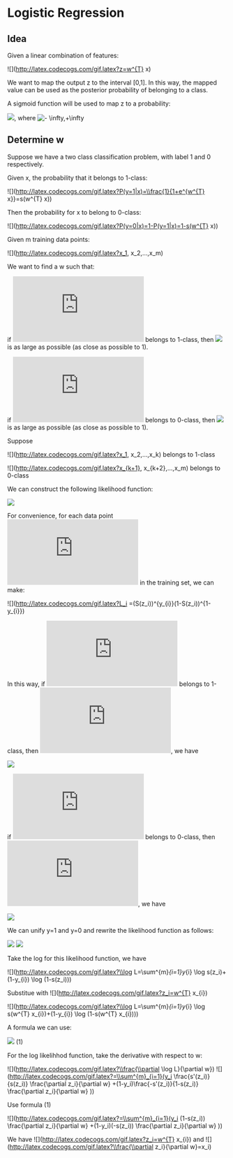 # Logistic Regression
## Idea

Given a linear combination of features:

![](http://latex.codecogs.com/gif.latex?z=w^{T} x)

We want to map the output z to the interval [0,1]. In this way, the mapped value can be used as the posterior probability of belonging to a class.

A sigmoid function will be used to map z to a probability:

![](http://latex.codecogs.com/gif.latex?s(z)=\\frac{1}{1+e^{z}}), where ![](http://latex.codecogs.com/gif.latex?z\\in (- \\infty,+\\infty))

## Determine w

Suppose we have a two class classification problem, with label 1 and 0 respectively.

Given x, the probability that it belongs to 1-class:

![](http://latex.codecogs.com/gif.latex?P(y=1|x)=\\frac{1}{1+e^{w^{T} x}}=s(w^{T} x))

Then the probability for x to belong to 0-class:

![](http://latex.codecogs.com/gif.latex?P(y=0|x)=1-P(y=1|x)=1-s(w^{T} x))

Given m training data points:

![](http://latex.codecogs.com/gif.latex?x_1, x_2,...,x_m)

We want to find a w such that:

if ![](http://latex.codecogs.com/gif.latex?x_i) belongs to 1-class, then ![](http://latex.codecogs.com/gif.latex?P(y=1|x)) is as large as possible (as close as possible to 1).

if ![](http://latex.codecogs.com/gif.latex?x_i) belongs to 0-class, then ![](http://latex.codecogs.com/gif.latex?P(y=0|x)) is as large as possible (as close as possible to 1).

Suppose 

![](http://latex.codecogs.com/gif.latex?x_1, x_2,...,x_k) belongs to 1-class

![](http://latex.codecogs.com/gif.latex?x_{k+1}, x_{k+2},...,x_m) belongs to 0-class

We can construct the following likelihood function:

![](http://latex.codecogs.com/gif.latex?L=\\prod_{l=1}^{k}P(y=1|x_{l})\\prod_{l=k+1}^{m}P(y=0|x_{l}))

For convenience, for each data point ![](http://latex.codecogs.com/gif.latex?x_i) in the training set, we can make:

![](http://latex.codecogs.com/gif.latex?L_i =(S(z_i))^{y_{i}}(1-S(z_i))^{1-y_{i}})

In this way, if ![](http://latex.codecogs.com/gif.latex?x_i) belongs to 1-class, then ![](http://latex.codecogs.com/gif.latex?y_i=1), we have

![](http://latex.codecogs.com/gif.latex?L_i=s(z_i)=P(y=1|x_i))

if ![](http://latex.codecogs.com/gif.latex?x_i) belongs to 0-class, then ![](http://latex.codecogs.com/gif.latex?y_i=0), we have

![](http://latex.codecogs.com/gif.latex?L_i=1-s(z_i)=P(y=0|x_i))

We can unify y=1 and y=0 and rewrite the likelihood function as follows:

![](http://latex.codecogs.com/gif.latex?L=\\prod^{m}_{i=1}P(y=1|x_i)^{y_{i}}(1-P(y=1|x_{i}))^{1-y_{i}})
![](http://latex.codecogs.com/gif.latex?=\\prod^{m}_{i=1}s(z_i)^{y_{i}}(1-s(z_{i}))^{1-y_{i}})

Take the log for this likelihood function, we have

![](http://latex.codecogs.com/gif.latex?\\log L=\\sum^{m}_{i=1}y_{i} \\log s(z_i)+(1-y_{i}) \\log (1-s(z_i)))

Substitue with ![](http://latex.codecogs.com/gif.latex?z_i=w^{T} x_{i})

![](http://latex.codecogs.com/gif.latex?\\log L=\\sum^{m}_{i=1}y_{i} \\log s(w^{T} x_{i})+(1-y_{i}) \\log (1-s(w^{T} x_{i})))

A formula we can use: 

![](http://latex.codecogs.com/gif.latex?s'(z)=\\frac{d(\\frac{1}{1+e^{-z}})}{dz}=s(z)(1-s(z)))       (1)

For the log likelihhod function, take the derivative with respect to w:

![](http://latex.codecogs.com/gif.latex?\\frac{\\partial \\log L}{\\partial w})
![](http://latex.codecogs.com/gif.latex?=\\sum^{m}_{i=1}(y_i \\frac{s'(z_i)}{s(z_i)} \\frac{\\partial z_i}{\\partial w} +(1-y_i)\\frac{-s'(z_i)}{1-s(z_i)} \\frac{\\partial z_i}{\\partial w} ))

Use formula (1)

![](http://latex.codecogs.com/gif.latex?=\\sum^{m}_{i=1}(y_i (1-s(z_i)) \\frac{\\partial z_i}{\\partial w} +(1-y_i)(-s(z_i)) \\frac{\\partial z_i}{\\partial w} ))

We have ![](http://latex.codecogs.com/gif.latex?z_i=w^{T} x_{i}) and ![](http://latex.codecogs.com/gif.latex?\\frac{\\partial z_i}{\\partial w}=x_i)
